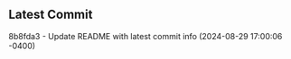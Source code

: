 
## Latest Commit
8b8fda3 - Update README with latest commit info (2024-08-29 17:00:06 -0400) <Yunxi-Zhou>
